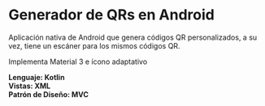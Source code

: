 
# Generador de QRs en Android

Aplicación nativa de Android que genera códigos QR personalizados, a su vez, tiene un escáner para los mismos códigos QR.

Implementa Material 3 e ícono adaptativo

**Lenguaje: Kotlin** \
**Vistas: XML** \
**Patrón de Diseño: MVC**

